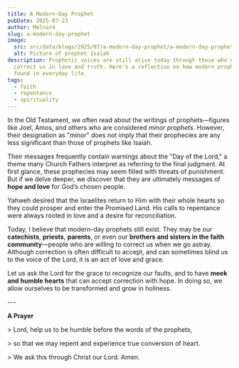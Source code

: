 ```yaml
---
title: A Modern-Day Prophet
pubDate: 2025-07-23
author: Melnard
slug: a-modern-day-prophet
image:
  src: src/data/blogs/2025/07/a-modern-day-prophet/a-modern-day-prophet.jpg
  alt: Picture of prophet Isaiah
description: Prophetic voices are still alive today through those who guide and
  correct us in love and truth. Here's a reflection on how modern prophets are
  found in everyday life.
tags:
  - faith
  - repentance
  - spirituality
---
```

In the Old Testament, we often read about the writings of prophets—figures like Joel, Amos, and others who are considered _minor prophets_. However, their designation as "minor" does not imply that their prophecies are any less significant than those of prophets like Isaiah.

Their messages frequently contain warnings about the "Day of the Lord," a theme many Church Fathers interpret as referring to the final judgment. At first glance, these prophecies may seem filled with threats of punishment. But if we delve deeper, we discover that they are ultimately messages of **hope and love** for God’s chosen people.

Yahweh desired that the Israelites return to Him with their whole hearts so they could prosper and enter the Promised Land. His calls to repentance were always rooted in love and a desire for reconciliation.

Today, I believe that modern-day prophets still exist. They may be our **catechists**, **priests**, **parents**, or even our **brothers and sisters in the faith community**—people who are willing to correct us when we go astray. Although correction is often difficult to accept, and can sometimes blind us to the voice of the Lord, it is an act of love and grace.

Let us ask the Lord for the grace to recognize our faults, and to have **meek and humble hearts** that can accept correction with hope. In doing so, we allow ourselves to be transformed and grow in holiness.

\---

**A Prayer**

\> Lord, help us to be humble before the words of the prophets,

\> so that we may repent and experience true conversion of heart.

\> We ask this through Christ our Lord. Amen.
